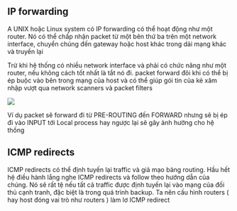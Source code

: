 ## IP forwarding

A UNIX hoặc Linux system có IP forwarding có thể hoạt động như một router. Nó có thể chấp nhận packet từ một bên thứ ba trên một network interface, chuyển chúng đến gateway hoặc host khác trong dải mạng khác và truyền lại

Trừ khi hệ thống có nhiều network interface và phải có chức năng như một router, nếu không cách tốt nhất là tắt nó đi. packet forward đôi khi có thể bị ép buộc vào bên trong mạng của host và có thể giúp gói tin của kẻ xâm nhập vượt qua network scanners và packet filters

<img src="https://github.com/vjnkvt/Images/blob/master/netfilter.jpg">

Ví dụ packet sẽ forward đi từ PRE-ROUTING đến FORWARD nhưng sẽ bị ép đi vào INPUT tới Local process hay ngược lại sẽ gây ảnh hưởng cho hệ thống

## ICMP redirects

ICMP redirects có thể định tuyến lại traffic và giả mạo bảng routing. Hầu hết hệ điều hành lắng nghe ICMP redirects và follow theo hướng dẫn của chúng. Nó sẽ rất tệ nếu tất cả traffic được định tuyến lại vào mạng của đối thủ cạnh tranh, đặc biệt là trong quá trình backup. Ta nên cấu hình routers ( hay host đóng vai trò như routers ) làm lơ ICMP redirect
